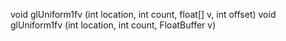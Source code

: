 void glUniform1fv (int location, int count, float[] v, int offset)
void glUniform1fv (int location, int count, FloatBuffer v)
